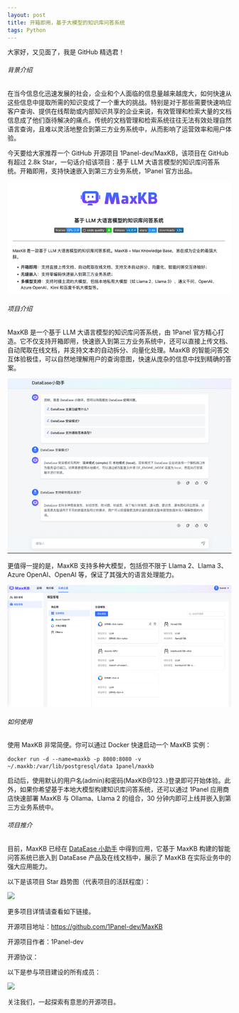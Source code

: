 ```yaml
---
layout: post
title: 开箱即用，基于大模型的知识库问答系统
tags: Python
---
```


大家好，又见面了，我是 GitHub 精选君！

###### 背景介绍

在当今信息化迅速发展的社会，企业和个人面临的信息量越来越庞大，如何快速从这些信息中提取所需的知识变成了一个重大的挑战。特别是对于那些需要快速响应客户查询、提供在线帮助或内部知识共享的企业来说，有效管理和检索大量的文档信息成了他们亟待解决的痛点。传统的文档管理和检索系统往往无法有效处理自然语言查询，且难以灵活地整合到第三方业务系统中，从而影响了运营效率和用户体验。

今天要给大家推荐一个 GitHub 开源项目 1Panel-dev/MaxKB，该项目在 GitHub 有超过 2.8k Star，一句话介绍该项目：基于 LLM 大语言模型的知识库问答系统。开箱即用，支持快速嵌入到第三方业务系统，1Panel 官方出品。

![](https://raw.githubusercontent.com/ZhuPeng/pic/master/images/compress_image-20240424225003111.png)

###### 项目介绍

MaxKB 是一个基于 LLM 大语言模型的知识库问答系统，由 1Panel 官方精心打造。它不仅支持开箱即用，快速嵌入到第三方业务系统中，还可以直接上传文档、自动爬取在线文档，并支持文本的自动拆分、向量化处理。MaxKB 的智能问答交互体验极佳，可以自然地理解用户的查询意图，快速从庞杂的信息中找到精确的答案。

![](https://raw.githubusercontent.com/ZhuPeng/pic/master/images/compress_image-20240424225049070.png)

更值得一提的是，MaxKB 支持多种大模型，包括但不限于 Llama 2、Llama 3、Azure OpenAI、OpenAI 等，保证了其强大的语言处理能力。

![](https://raw.githubusercontent.com/ZhuPeng/pic/master/images/compress_image-20240424225117594.png)

###### 如何使用

使用 MaxKB 非常简便。你可以通过 Docker 快速启动一个 MaxKB 实例：

```
docker run -d --name=maxkb -p 8080:8080 -v ~/.maxkb:/var/lib/postgresql/data 1panel/maxkb
```

启动后，使用默认的用户名(admin)和密码(MaxKB@123..)登录即可开始体验。此外，如果你希望基于本地大模型构建知识库问答系统，还可以通过 1Panel 应用商店快速部署 MaxKB 与 Ollama、Llama 2 的组合，30 分钟内即可上线并嵌入到第三方业务系统中。

###### 项目推介

目前，MaxKB 已经在 [DataEase 小助手](https://dataease.io/docs/v2/) 中得到应用，它基于 MaxKB 构建的智能问答系统已嵌入到 DataEase 产品及在线文档中，展示了 MaxKB 在实际业务中的强大应用能力。


以下是该项目 Star 趋势图（代表项目的活跃程度）：

![](https://api.star-history.com/svg?repos=1Panel-dev/MaxKB&type=Timeline)

更多项目详情请查看如下链接。

开源项目地址：https://github.com/1Panel-dev/MaxKB 

开源项目作者：1Panel-dev

开源协议：

以下是参与项目建设的所有成员：

![](https://contrib.rocks/image?repo=1Panel-dev/MaxKB)

关注我们，一起探索有意思的开源项目。

